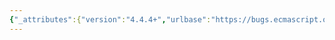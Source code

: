 ```yaml
---
{"_attributes":{"version":"4.4.4+","urlbase":"https://bugs.ecmascript.org/","maintainer":"dherman@mozilla.com"},"bug":{"bug_id":191,"creation_ts":"2011-08-03 12:12:00 -0700","short_desc":"15.1: leftover plural","delta_ts":"2011-08-30 11:42:48 -0700","product":"Draft for 6th Edition","component":"editorial issue","version":"Rev 2: July 25, 2011 Draft","rep_platform":"All","op_sys":"All","bug_status":"RESOLVED","resolution":"FIXED","priority":"Normal","bug_severity":"minor","everconfirmed":true,"reporter":{"uid":"jmdyck","name":"Michael Dyck"},"assigned_to":{"uid":"allen","name":"Allen Wirfs-Brock"},"long_desc":[{"commentid":414,"comment_count":0,"who":{"uid":"jmdyck","name":"Michael Dyck"},"bug_when":"2011-08-03 12:12:02 -0700","thetext":"15.1 The Global Object\n\nPara 5 says:\n    The values of the [[Prototype]] internal properties of the global object\n    are implementation-dependent.\n\nChange \"values\" to \"value\", \"properties\" to \"property\", and \"are\" to \"is\"."},{"commentid":441,"comment_count":1,"who":{"uid":"allen","name":"Allen Wirfs-Brock"},"bug_when":"2011-08-30 11:35:00 -0700","thetext":"corrected in working draft"}]}}
---
```

